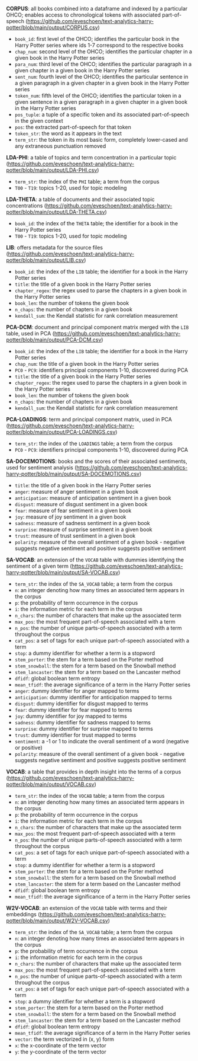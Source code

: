 **CORPUS**: all books combined into a dataframe and indexed by a particular OHCO; enables access to chronological tokens with associated part-of-speech (https://github.com/eveschoen/text-analytics-harry-potter/blob/main/output/CORPUS.csv)
  - `book_id`: first level of the OHCO; identifies the particular book in the Harry Potter series where ids 1-7 correspond to the respective books
  - `chap_num`: second level of the OHCO; identifies the particular chapter in a given book in the Harry Potter series
  - `para_num`: third level of the OHCO; identifies the particular paragraph in a given chapter in a given book in the Harry Potter series
  - `sent_num`: fourth level of the OHCO; identifies the particular sentence in a given paragraph in a given chapter in a given book in the Harry Potter series
  - `token_num`: fifth level of the OHCO; identifies the particular token in a given sentence in a given paragraph in a given chapter in a given book in the Harry Potter series
  - `pos_tuple`: a tuple of a specific token and its associated part-of-speech in the given context
  - `pos`: the extracted part-of-speech for that token
  - `token_str`: the word as it appears in the text
  - `term_str`: the token in its most basic form, completely lower-cased and any extraneous punctuation removed
  
**LDA-PHI**: a table of topics and term concentration in a particular topic (https://github.com/eveschoen/text-analytics-harry-potter/blob/main/output/LDA-PHI.csv)
   - `term_str`: the index of the `PHI` table; a term from the corpus
   - `T00` - `T19`: topics 1-20, used for topic modeling

**LDA-THETA**: a table of documents and their associated topic concentrations (https://github.com/eveschoen/text-analytics-harry-potter/blob/main/output/LDA-THETA.csv)
   - `book_id`: the index of the `THETA` table; the identifier for a book in the Harry Potter series
   - `T00` - `T19`: topics 1-20, used for topic modeling

**LIB**: offers metadata for the source files (https://github.com/eveschoen/text-analytics-harry-potter/blob/main/output/LIB.csv)
   - `book_id`: the index of the `LIB` table; the identifier for a book in the Harry Potter series
   - `title`: the title of a given book in the Harry Potter series
   - `chapter_regex`: the regex used to parse the chapters in a given book in the Harry Potter series
   - `book_len`: the number of tokens the given book
   - `n_chaps`: the number of chapters in a given book
   - `kendall_sum`: the Kendall statistic for rank correlation measurement

**PCA-DCM**: document and principal component matrix merged with the `LIB` table, used in PCA (https://github.com/eveschoen/text-analytics-harry-potter/blob/main/output/PCA-DCM.csv)
   - `book_id`: the index of the `LIB` table; the identifier for a book in the Harry Potter series
   - `chap_num`: the title of a given book in the Harry Potter series
   - `PC0` - `PC9`: identifiers principal components 1-10, discovered during PCA
   - `title`: the title of a given book in the Harry Potter series
   - `chapter_regex`: the regex used to parse the chapters in a given book in the Harry Potter series
   - `book_len`: the number of tokens the given book
   - `n_chaps`: the number of chapters in a given book
   - `kendall_sum`: the Kendall statistic for rank correlation measurement

**PCA-LOADINGS**: term and principal component matrix, used in PCA (https://github.com/eveschoen/text-analytics-harry-potter/blob/main/output/PCA-LOADINGS.csv)
   - `term_str`: the index of the `LOADINGS` table; a term from the corpus
   - `PC0` - `PC9`: identifiers principal components 1-10, discovered during PCA

**SA-DOCEMOTIONS**: books and the scores of their associated sentiments, used for sentiment analysis (https://github.com/eveschoen/text-analytics-harry-potter/blob/main/output/SA-DOCEMOTIONS.csv)
   - `title`: the title of a given book in the Harry Potter series
   - `anger`: measure of anger sentiment in a given book
   - `anticipation`: measure of anticipation sentiment in a given book
   - `disgust`: measure of disgust sentiment in a given book
   - `fear`: measure of fear sentiment in a given book
   - `joy`: measure of joy sentiment in a given book
   - `sadness`: measure of sadness sentiment in a given book
   - `surprise`: measure of surprise sentiment in a given book
   - `trust`: measure of trust sentiment in a given book
   - `polarity`: measure of the overall sentiment of a given book - negative suggests negative sentiment and positive suggests positive sentiment

**SA-VOCAB**: an extension of the `VOCAB` table with dummies identifying the sentiment of a given term (https://github.com/eveschoen/text-analytics-harry-potter/blob/main/output/SA-VOCAB.csv)
   - `term_str`: the index of the `SA_VOCAB` table; a term from the corpus
   - `n`: an integer denoting how many times an associated term appears in the corpus
   - `p`: the probability of term occurrence in the corpus
   - `i`: the information metric for each term in the corpus
   - `n_chars`: the number of characters that make up the associated term
   - `max_pos`: the most frequent part-of-speech associated with a term
   - `n_pos`: the number of unique parts-of-speech associated with a term throughout the corpus
   - `cat_pos`: a set of tags for each unique part-of-speech associated with a term
   - `stop`: a dummy identifier for whether a term is a stopword
   - `stem_porter`: the stem for a term based on the Porter method
   - `stem_snowball`: the stem for a term based on the Snowball method
   - `stem_lancaster`: the stem for a term based on the Lancaster method
   - `dfidf`: global boolean term entropy
   - `mean_tfidf`: the average significance of a term in the Harry Potter series
   - `anger`: dummy identifier for anger mapped to terms
   - `anticipation`: dummy identifier for anticipation mapped to terms
   - `disgust`: dummy identifier for disgust mapped to terms
   - `fear`: dummy identifier for fear mapped to terms
   - `joy`: dummy identifier for joy mapped to terms
   - `sadness`: dummy identifier for sadness mapped to terms
   - `surprise`: dummy identifier for surprise mapped to terms
   - `trust`: dummy identifier for trust mapped to terms
   - `sentiment`: a -1 or 1 to indicate the overall sentiment of a word (negative or positive)
   - `polarity`: measure of the overall sentiment of a given book - negative suggests negative sentiment and positive suggests positive sentiment

**VOCAB**: a table that provides in depth insight into the terms of a corpus (https://github.com/eveschoen/text-analytics-harry-potter/blob/main/output/VOCAB.csv)
   - `term_str`: the index of the `VOCAB` table; a term from the corpus
   - `n`: an integer denoting how many times an associated term appears in the corpus
   - `p`: the probability of term occurrence in the corpus
   - `i`: the information metric for each term in the corpus
   - `n_chars`: the number of characters that make up the associated term
   - `max_pos`: the most frequent part-of-speech associated with a term
   - `n_pos`: the number of unique parts-of-speech associated with a term throughout the corpus
   - `cat_pos`: a set of tags for each unique part-of-speech associated with a term
   - `stop`: a dummy identifier for whether a term is a stopword
   - `stem_porter`: the stem for a term based on the Porter method
   - `stem_snowball`: the stem for a term based on the Snowball method
   - `stem_lancaster`: the stem for a term based on the Lancaster method
   - `dfidf`: global boolean term entropy
   - `mean_tfidf`: the average significance of a term in the Harry Potter series

**W2V-VOCAB**: an extension of the `VOCAB` table with terms and their embeddings (https://github.com/eveschoen/text-analytics-harry-potter/blob/main/output/W2V-VOCAB.csv)
   - `term_str`: the index of the `SA_VOCAB` table; a term from the corpus
   - `n`: an integer denoting how many times an associated term appears in the corpus
   - `p`: the probability of term occurrence in the corpus
   - `i`: the information metric for each term in the corpus
   - `n_chars`: the number of characters that make up the associated term
   - `max_pos`: the most frequent part-of-speech associated with a term
   - `n_pos`: the number of unique parts-of-speech associated with a term throughout the corpus
   - `cat_pos`: a set of tags for each unique part-of-speech associated with a term
   - `stop`: a dummy identifier for whether a term is a stopword
   - `stem_porter`: the stem for a term based on the Porter method
   - `stem_snowball`: the stem for a term based on the Snowball method
   - `stem_lancaster`: the stem for a term based on the Lancaster method
   - `dfidf`: global boolean term entropy
   - `mean_tfidf`: the average significance of a term in the Harry Potter series
   - `vector`: the term vectorized in (x, y) form
   - `x`: the x-coordinate of the term vector
   - `y`: the y-coordinate of the term vector 
